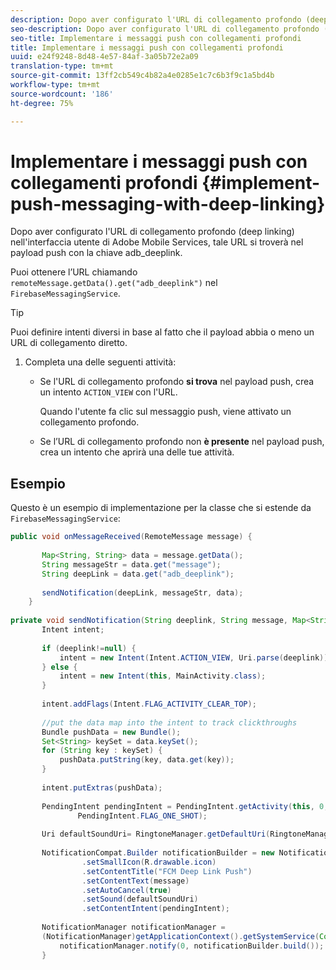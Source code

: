 ```yaml
---
description: Dopo aver configurato l'URL di collegamento profondo (deep linking) nell'interfaccia utente di Adobe Mobile Services, tale URL si troverà nel payload push con la chiave adb_deeplink.
seo-description: Dopo aver configurato l'URL di collegamento profondo (deep linking) nell'interfaccia utente di Adobe Mobile Services, tale URL si troverà nel payload push con la chiave adb_deeplink.
seo-title: Implementare i messaggi push con collegamenti profondi
title: Implementare i messaggi push con collegamenti profondi
uuid: e24f9248-8d48-4e57-84af-3a05b72e2a09
translation-type: tm+mt
source-git-commit: 13ff2cb549c4b82a4e0285e1c7c6b3f9c1a5bd4b
workflow-type: tm+mt
source-wordcount: '186'
ht-degree: 75%

---
```



# Implementare i messaggi push con collegamenti profondi {#implement-push-messaging-with-deep-linking}

Dopo aver configurato l&#39;URL di collegamento profondo (deep linking) nell&#39;interfaccia utente di Adobe Mobile Services, tale URL si troverà nel payload push con la chiave adb_deeplink.

Puoi ottenere l’URL chiamando `remoteMessage.getData().get("adb_deeplink")` nel `FirebaseMessagingService`.

>[!TIP]
>
>Puoi definire intenti diversi in base al fatto che il payload abbia o meno un URL di collegamento diretto.

1. Completa una delle seguenti attività:

   * Se l&#39;URL di collegamento profondo **si trova** nel payload push, crea un intento `ACTION_VIEW` con l&#39;URL.

      Quando l&#39;utente fa clic sul messaggio push, viene attivato un collegamento profondo.

   * Se l’URL di collegamento profondo non **è presente** nel payload push, crea un intento che aprirà una delle tue attività.

## Esempio

Questo è un esempio di implementazione per la classe che si estende da `FirebaseMessagingService`:

```java
public void onMessageReceived(RemoteMessage message) { 
 
       Map<String, String> data = message.getData(); 
       String messageStr = data.get("message"); 
       String deepLink = data.get("adb_deeplink"); 
 
       sendNotification(deepLink, messageStr, data); 
    } 
 
private void sendNotification(String deeplink, String message, Map<String, String> data) { 
       Intent intent; 
 
       if (deeplink!=null) { 
           intent = new Intent(Intent.ACTION_VIEW, Uri.parse(deeplink)); 
       } else { 
           intent = new Intent(this, MainActivity.class); 
       } 
 
       intent.addFlags(Intent.FLAG_ACTIVITY_CLEAR_TOP); 
 
       //put the data map into the intent to track clickthroughs 
       Bundle pushData = new Bundle(); 
       Set<String> keySet = data.keySet(); 
       for (String key : keySet) { 
           pushData.putString(key, data.get(key)); 
       } 
 
       intent.putExtras(pushData); 
 
       PendingIntent pendingIntent = PendingIntent.getActivity(this, 0, intent, 
               PendingIntent.FLAG_ONE_SHOT); 
 
       Uri defaultSoundUri= RingtoneManager.getDefaultUri(RingtoneManager.TYPE_NOTIFICATION); 
 
       NotificationCompat.Builder notificationBuilder = new NotificationCompat.Builder(this) 
                .setSmallIcon(R.drawable.icon) 
                .setContentTitle("FCM Deep Link Push") 
                .setContentText(message) 
                .setAutoCancel(true) 
                .setSound(defaultSoundUri) 
                .setContentIntent(pendingIntent); 
 
       NotificationManager notificationManager =  
       (NotificationManager)getApplicationContext().getSystemService(Context.NOTIFICATION_SERVICE); 
           notificationManager.notify(0, notificationBuilder.build()); 
       } 
```
